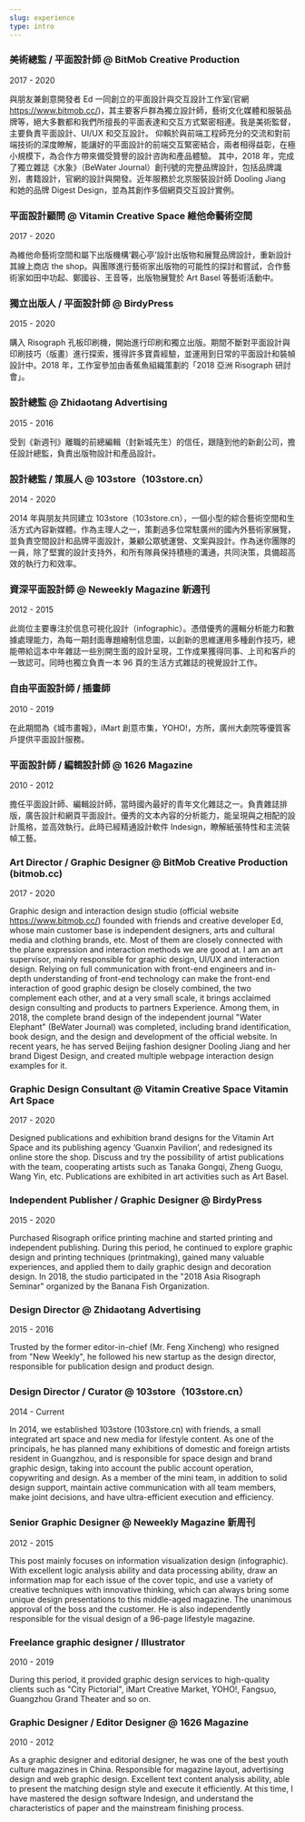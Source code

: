 ```yaml
---
slug: experience
type: intro
---
```


### 美術總監 / 平面設計師 @ BitMob Creative Production

2017 - 2020

與朋友兼創意開發者 Ed 一同創立的平面設計與交互設計工作室(官網 https://www.bitmob.cc/)，其主要客戶群為獨立設計師，藝術文化媒體和服裝品牌等，絕大多數都和我們所擅長的平面表達和交互方式緊密相連。我是美術監督，主要負責平面設計、UI/UX 和交互設計。
仰賴於與前端工程師充分的交流和對前端技術的深度瞭解，能讓好的平面設計的前端交互緊密結合，兩者相得益彰，在極小規模下，為合作方帶來備受贊譽的設計咨詢和產品體驗。
其中，2018 年，完成了獨立雜誌《水象》（BeWater Journal）創刊號的完整品牌設計，包括品牌識別，書籍設計，官網的設計與開發。近年服務於北京服裝設計師 Dooling Jiang 和她的品牌 Digest Design，並為其創作多個網頁交互設計實例。

### 平面設計顧問 @ Vitamin Creative Space 維他命藝術空間

2017 - 2020

為維他命藝術空間和屬下出版機構‘觀心亭’設計出版物和展覽品牌設計，重新設計其線上商店 the shop。與團隊進行藝術家出版物的可能性的探討和嘗試，合作藝術家如田中功起、鄭國谷、王音等，出版物展覽於 Art Basel 等藝術活動中。

### 獨立出版人 / 平面設計師 @ BirdyPress

2015 - 2020

購入 Risograph 孔板印刷機，開始進行印刷和獨立出版。期間不斷對平面設計與印刷技巧（版畫）進行探索，獲得許多寶貴經驗，並運用到日常的平面設計和裝幀設計中。2018 年，工作室參加由香蕉魚組織策劃的「2018 亞洲 Risograph 研討會」。

### 設計總監 @ Zhidaotang Advertising

2015 - 2016

受到《新週刊》離職的前總編輯（封新城先生）的信任，跟隨到他的新創公司，擔任設計總監，負責出版物設計和產品設計。

### 設計總監 / 策展人 @ 103store（103store.cn）

2014 - 2020

2014 年與朋友共同建立 103store（103store.cn），一個小型的綜合藝術空間和生活方式內容新媒體。作為主理人之一，策劃過多位常駐廣州的國內外藝術家展覽，並負責空間設計和品牌平面設計，兼顧公眾號運營、文案與設計。作為迷你團隊的一員，除了堅實的設計支持外，和所有隊員保持積極的溝通，共同決策，具備超高效的執行力和效率。

### 資深平面設計師 @ Neweekly Magazine 新週刊

2012 - 2015

此崗位主要專注於信息可視化設計（infographic）。憑借優秀的邏輯分析能力和數據處理能力，為每一期封面專題繪制信息圖，以創新的思維運用多種創作技巧，總能帶給這本中年雜誌一些別開生面的設計呈現，工作成果獲得同事、上司和客戶的一致認可。同時也獨立負責一本 96 頁的生活方式雜誌的視覺設計工作。

### 自由平面設計師 / 插畫師

2010 - 2019

在此期間為《城市畫報》，iMart 創意市集，YOHO!，方所，廣州大劇院等優質客戶提供平面設計服務。

### 平面設計師 / 編輯設計師 @ 1626 Magazine

2010 - 2012

擔任平面設計師、編輯設計師，當時國內最好的青年文化雜誌之一。負責雜誌排版，廣告設計和網頁平面設計。優秀的文本內容的分析能力，能呈現與之相配的設計風格，並高效執行。此時已經精通設計軟件 Indesign，瞭解紙張特性和主流裝幀工藝。

<!-- lang -->

### Art Director / Graphic Designer @ BitMob Creative Production (bitmob.cc)

2017 - 2020

Graphic design and interaction design studio (official website https://www.bitmob.cc/) founded with friends and creative developer Ed, whose main customer base is independent designers, arts and cultural media and clothing brands, etc. Most of them are closely connected with the plane expression and interaction methods we are good at. I am an art supervisor, mainly responsible for graphic design, UI/UX and interaction design.
Relying on full communication with front-end engineers and in-depth understanding of front-end technology can make the front-end interaction of good graphic design be closely combined, the two complement each other, and at a very small scale, it brings acclaimed design consulting and products to partners Experience.
Among them, in 2018, the complete brand design of the independent journal "Water Elephant" (BeWater Journal) was completed, including brand identification, book design, and the design and development of the official website. In recent years, he has served Beijing fashion designer Dooling Jiang and her brand Digest Design, and created multiple webpage interaction design examples for it.

### Graphic Design Consultant @ Vitamin Creative Space Vitamin Art Space

2017 - 2020

Designed publications and exhibition brand designs for the Vitamin Art Space and its publishing agency ‘Guanxin Pavilion’, and redesigned its online store the shop. Discuss and try the possibility of artist publications with the team, cooperating artists such as Tanaka Gongqi, Zheng Guogu, Wang Yin, etc. Publications are exhibited in art activities such as Art Basel.

### Independent Publisher / Graphic Designer @ BirdyPress

2015 - 2020

Purchased Risograph orifice printing machine and started printing and independent publishing. During this period, he continued to explore graphic design and printing techniques (printmaking), gained many valuable experiences, and applied them to daily graphic design and decoration design. In 2018, the studio participated in the "2018 Asia Risograph Seminar" organized by the Banana Fish Organization.

### Design Director @ Zhidaotang Advertising

2015 - 2016

Trusted by the former editor-in-chief (Mr. Feng Xincheng) who resigned from "New Weekly", he followed his new startup as the design director, responsible for publication design and product design.

### Design Director / Curator @ 103store（103store.cn）

2014 - Current

In 2014, we established 103store (103store.cn) with friends, a small integrated art space and new media for lifestyle content. As one of the principals, he has planned many exhibitions of domestic and foreign artists resident in Guangzhou, and is responsible for space design and brand graphic design, taking into account the public account operation, copywriting and design. As a member of the mini team, in addition to solid design support, maintain active communication with all team members, make joint decisions, and have ultra-efficient execution and efficiency.

### Senior Graphic Designer @ Neweekly Magazine 新周刊

2012 - 2015

This post mainly focuses on information visualization design (infographic). With excellent logic analysis ability and data processing ability, draw an information map for each issue of the cover topic, and use a variety of creative techniques with innovative thinking, which can always bring some unique design presentations to this middle-aged magazine. The unanimous approval of the boss and the customer. He is also independently responsible for the visual design of a 96-page lifestyle magazine.

### Freelance graphic designer / Illustrator

2010 - 2019

During this period, it provided graphic design services to high-quality clients such as "City Pictorial", iMart Creative Market, YOHO!, Fangsuo, Guangzhou Grand Theater and so on.

### Graphic Designer / Editor Designer @ 1626 Magazine

2010 - 2012

As a graphic designer and editorial designer, he was one of the best youth culture magazines in China. Responsible for magazine layout, advertising design and web graphic design. Excellent text content analysis ability, able to present the matching design style and execute it efficiently. At this time, I have mastered the design software Indesign, and understand the characteristics of paper and the mainstream finishing process.
